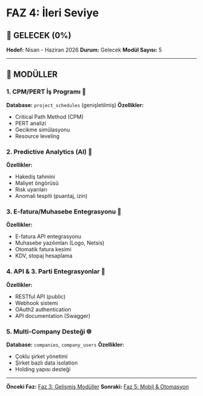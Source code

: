 # FAZ 4: İleri Seviye
## 🔮 GELECEK (0%)

**Hedef:** Nisan - Haziran 2026
**Durum:** Gelecek
**Modül Sayısı:** 5

---

## 🎯 MODÜLLER

### 1. CPM/PERT İş Programı 📅
**Database:** `project_schedules` (genişletilmiş)
**Özellikler:**
- Critical Path Method (CPM)
- PERT analizi
- Gecikme simülasyonu
- Resource leveling

### 2. Predictive Analytics (AI) 🧠
**Özellikler:**
- Hakediş tahmini
- Maliyet öngörüsü
- Risk uyarıları
- Anomali tespiti (puantaj, izin)

### 3. E-fatura/Muhasebe Entegrasyonu 🧾
**Özellikler:**
- E-fatura API entegrasyonu
- Muhasebe yazılımları (Logo, Netsis)
- Otomatik fatura kesimi
- KDV, stopaj hesaplama

### 4. API & 3. Parti Entegrasyonlar 🔌
**Özellikler:**
- RESTful API (public)
- Webhook sistemi
- OAuth2 authentication
- API documentation (Swagger)

### 5. Multi-Company Desteği 🌐
**Database:** `companies`, `company_users`
**Özellikler:**
- Çoklu şirket yönetimi
- Şirket bazlı data isolation
- Holding yapısı desteği

---

**Önceki Faz:** [Faz 3: Gelişmiş Modüller](./faz3-gelismis-moduller.md)
**Sonraki:** [Faz 5: Mobil & Otomasyon](./roadmap-gelecek.md)
